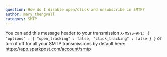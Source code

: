 ```yaml
---
question: How do I disable open/click and unsubscribe in SMTP?
author: mary_thengvall
category: SMTP
---
```

You can add this message header to your transmission  ``` X-MSYS-API: { "options" : { "open_tracking" : false, "click_tracking" : false } } ```  or turn it off for all your SMTP transmissions by default here: https://app.sparkpost.com/account/smtp
